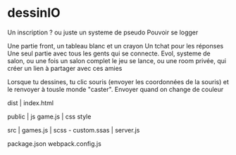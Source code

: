 # dessinIO
Un inscription ? ou juste un systeme de pseudo
Pouvoir se logger

Une partie front, un tableau blanc et un crayon
Un tchat pour les réponses
Une seul partie avec tous les gents qui se connecte.
Evol, systeme de salon, ou une fois un salon complet le jeu se lance,
ou une room privée, qui créer un lien à partager avec ces amies

Lorsque tu dessines, tu clic souris (envoyer les coordonnées de la souris) et le renvoyer à tousle monde "caster".
Envoyer quand on change de couleur


dist     | index.html

public   | js game.js | css style

src      | games.js 
         | scss - custom.ssas 
         | server.js

package.json
webpack.config.js


